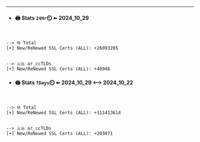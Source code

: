 

---
- #### 🖨️ **Stats** `24Hr`⏲️ ➼ 2024_10_29
```console


--> 🌐 Total
[+] New/ReNewed SSL Certs (ALL): +26093285


--> 🇦🇷 ar_ccTLDs
[+] New/ReNewed SSL Certs (ALL): +40946

```

- #### 🖨️ **Stats** `7Days`⏲️ ➼ 2024_10_29 <--> 2024_10_22
```console


--> 🌐 Total
[+] New/ReNewed SSL Certs (ALL): +111413614


--> 🇦🇷 ar_ccTLDs
[+] New/ReNewed SSL Certs (ALL): +203071

```

